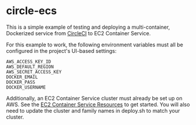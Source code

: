 # circle-ecs

This is a simple example of testing and deploying a multi-container, Dockerized service from
[CircleCI](https://circleci.com) to EC2 Container Service.

For this example to work, the following environment variables must all be configured in the project's UI-based
settings:

```
AWS_ACCESS_KEY_ID
AWS_DEFAULT_REGION
AWS_SECRET_ACCESS_KEY
DOCKER_EMAIL
DOCKER_PASS
DOCKER_USERNAME
```

Additionally, an EC2 Container Service cluster must already be set up on AWS. See the [EC2 Container Service
Resources](https://aws.amazon.com/ecs/) to get started. You will also need to update the cluster and family
names in deploy.sh to match your cluster.
